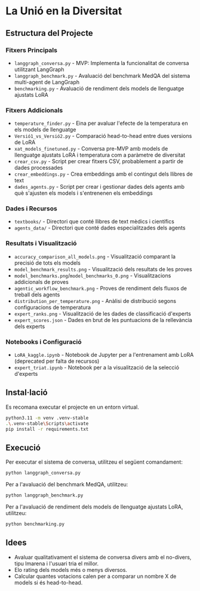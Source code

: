 # La Unió en la Diversitat

## Estructura del Projecte

### Fitxers Principals
- `langgraph_conversa.py` - MVP: Implementa la funcionalitat de conversa utilitzant LangGraph
- `langgraph_benchmark.py` - Avaluació del benchmark MedQA del sistema multi-agent de LangGraph
- `benchmarking.py` - Avaluació de rendiment dels models de llenguatge ajustats LoRA

### Fitxers Addicionals
- `temperature_finder.py` - Eina per avaluar l'efecte de la temperatura en els models de llenguatge
- `Versió1_vs_Versió2.py` - Comparació head-to-head entre dues versions de LoRA
- `xat_models_finetuned.py` - Conversa pre-MVP amb models de llenguatge ajustats LoRA i temperatura com a paràmetre de diversitat
- `crear_csv.py` - Script per crear fitxers CSV, probablement a partir de dades processades
- `crear_embeddings.py` - Crea embeddings amb el contingut dels llibres de text
- `dades_agents.py` - Script per crear i gestionar dades dels agents amb què s'ajusten els models i s'entrenenen els embeddings

### Dades i Recursos

- `textbooks/` - Directori que conté llibres de text mèdics i científics
- `agents_data/` - Directori que conté dades especialitzades dels agents

### Resultats i Visualització

- `accuracy_comparison_all_models.png` - Visualització comparant la precisió de tots els models
- `model_benchmark_results.png` - Visualització dels resultats de les proves
- `model_benchmarks.png`/`model_benchmarks_0.png` - Visualitzacions addicionals de proves
- `agentic_workflow_benchmark.png` - Proves de rendiment dels fluxos de treball dels agents
- `distribution_per_temperature.png` - Anàlisi de distribució segons configuracions de temperatura
- `expert_ranks.png` - Visualització de les dades de classificació d'experts
- `expert_scores.json` - Dades en brut de les puntuacions de la rellevància dels experts

### Notebooks i Configuració

- `LoRA_kaggle.ipynb` - Notebook de Jupyter per a l'entrenament amb LoRA (deprecated per falta de recursos)
- `expert_triat.ipynb` - Notebook per a la visualització de la selecció d'experts

## Instal·lació
Es recomana executar el projecte en un entorn virtual. 
```bash
python3.11 -m venv .venv-stable
.\.venv-stable\Scripts\activate
pip install -r requirements.txt
```
## Execució
Per executar el sistema de conversa, utilitzeu el següent comandament:
```bash
python langgraph_conversa.py
```
Per a l'avaluació del benchmark MedQA, utilitzeu:
```bash
python langgraph_benchmark.py
```
Per a l'avaluació de rendiment dels models de llenguatge ajustats LoRA, utilitzeu:
```bash
python benchmarking.py
```



## Idees
- Avaluar qualitativament el sistema de conversa divers amb el no-divers, tipu lmarena i l'usuari tria el millor.
- Elo rating dels models més o menys diversos.
- Calcular quantes votacions calen per a comparar un nombre X de models si és head-to-head.